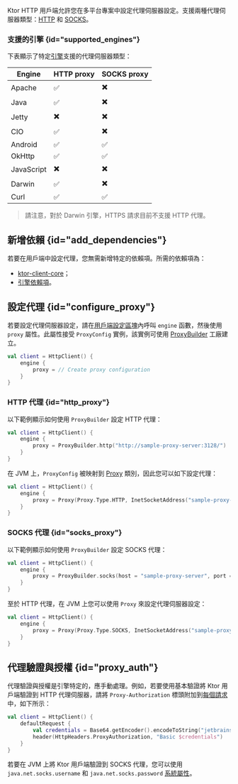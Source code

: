 [//]: # (title: 代理)

<show-structure for="chapter" depth="2"/>

Ktor HTTP 用戶端允許您在多平台專案中設定代理伺服器設定。支援兩種代理伺服器類型：[HTTP](https://en.wikipedia.org/wiki/Proxy_server#Web_proxy_servers) 和 [SOCKS](https://en.wikipedia.org/wiki/SOCKS)。

### 支援的引擎 {id="supported_engines"}

下表顯示了特定[引擎](client-engines.md)支援的代理伺服器類型：

| Engine     | HTTP proxy | SOCKS proxy |
|------------|------------|-------------|
| Apache     | ✅          |   ✖️         |
| Java       | ✅          |   ✖️         |
| Jetty      | ✖️          |   ✖️         |
| CIO        | ✅          |   ✖️         |
| Android    | ✅          |   ✅         |
| OkHttp     | ✅          |   ✅         |
| JavaScript | ✖️          |   ✖️         |
| Darwin     | ✅          |   ✖️          |
| Curl       | ✅          |   ✅         |

> 請注意，對於 Darwin 引擎，HTTPS 請求目前不支援 HTTP 代理。

## 新增依賴 {id="add_dependencies"}

若要在用戶端中設定代理，您無需新增特定的依賴項。所需的依賴項為：
- [ktor-client-core](client-dependencies.md#client-dependency)；
- [引擎依賴項](client-dependencies.md#engine-dependency)。

## 設定代理 {id="configure_proxy"}

若要設定代理伺服器設定，請在[用戶端設定區塊](client-create-and-configure.md#configure-client)內呼叫 `engine` 函數，然後使用 `proxy` 屬性。此屬性接受 `ProxyConfig` 實例，該實例可使用 [ProxyBuilder](https://api.ktor.io/ktor-client/ktor-client-core/io.ktor.client.engine/-proxy-builder/index.html) 工廠建立。

```kotlin
val client = HttpClient() {
    engine {
        proxy = // Create proxy configuration
    }
}
```

### HTTP 代理 {id="http_proxy"}

以下範例顯示如何使用 `ProxyBuilder` 設定 HTTP 代理：

```kotlin
val client = HttpClient() {
    engine {
        proxy = ProxyBuilder.http("http://sample-proxy-server:3128/")
    }
}
```

在 JVM 上，`ProxyConfig` 被映射到 [Proxy](https://docs.oracle.com/javase/7/docs/api/java/lang/reflect/Proxy.html) 類別，因此您可以如下設定代理：

```kotlin
val client = HttpClient() {
    engine {
        proxy = Proxy(Proxy.Type.HTTP, InetSocketAddress("sample-proxy-server", 3128))
    }
}
```

### SOCKS 代理 {id="socks_proxy"}

以下範例顯示如何使用 `ProxyBuilder` 設定 SOCKS 代理：

```kotlin
val client = HttpClient() {
    engine {
        proxy = ProxyBuilder.socks(host = "sample-proxy-server", port = 1080)
    }
}
```

至於 HTTP 代理，在 JVM 上您可以使用 `Proxy` 來設定代理伺服器設定：

```kotlin
val client = HttpClient() {
    engine {
        proxy = Proxy(Proxy.Type.SOCKS, InetSocketAddress("sample-proxy-server", 1080))
    }
}
```

## 代理驗證與授權 {id="proxy_auth"}

代理驗證與授權是引擎特定的，應手動處理。例如，若要使用基本驗證將 Ktor 用戶端驗證到 HTTP 代理伺服器，請將 `Proxy-Authorization` 標頭附加到[每個請求](client-default-request.md)中，如下所示：

```kotlin
val client = HttpClient() {
    defaultRequest {
        val credentials = Base64.getEncoder().encodeToString("jetbrains:foobar".toByteArray())
        header(HttpHeaders.ProxyAuthorization, "Basic $credentials")
    }
}
```

若要在 JVM 上將 Ktor 用戶端驗證到 SOCKS 代理，您可以使用 `java.net.socks.username` 和 `java.net.socks.password` [系統屬性](https://docs.oracle.com/javase/7/docs/api/java/net/doc-files/net-properties.html)。